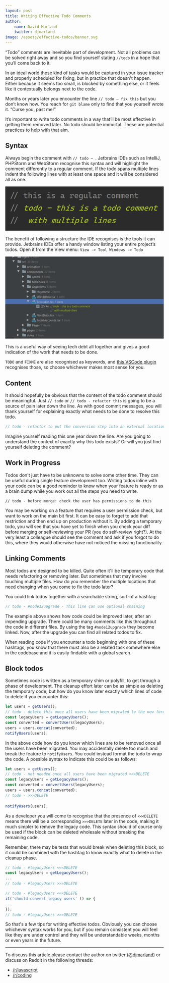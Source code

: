 ```yaml
---
layout: post
title: Writing Effective Todo Comments
author: 
    name: David Marland
    twitter: djmarland
image: /assets/effective-todos/banner.svg
---
```


“Todo” comments are inevitable part of development. Not all problems can be solved right away and so you find yourself stating `//todo` in a hope that you’ll come back to it.

In an ideal world these kind of tasks would be captured in your issue tracker and properly scheduled for fixing, but in practice that doesn't happen. Either because it seems too small, is blocked by something else, or it feels like it contextually belongs next to the code.

Months or years later you encounter the line `// todo – fix this` but you don’t know how. You reach for `git blame` only to find that you yourself wrote it. “Curse you, past me!”

It’s important to write todo comments in a way that’ll be most effective in getting them removed later. No todo should be immortal. These are potential practices to help with that aim.

## Syntax
Always begin the comment with `// todo – `. Jetbrains IDEs such as IntelliJ, PHPStorm and WebStorm recognise this syntax and will highlight the comment differently to a regular comment. If the todo spans multiple lines indent the following lines with at least one space and it will be considered all as one.
  
[![Screenshot of the todo comment Highlighting in Jetbrains IDEs](/assets/effective-todos/structure.png)](https://tubealert.co.uk)  
  
The benefit of following a structure the IDE recognises is the tools it can provide. Jetbrains IDEs offer a handy window listing your entire project’s todos. Open it from the View menu:
`View -> Tool Windows -> Todo`
 
[![Screenshot of the Todo finder in Jetbrains IDEs](/assets/effective-todos/navigator.png)](https://tubealert.co.uk)

This is a useful way of seeing tech debt all together and gives a good indication of the work that needs to be done.

`TODO` and `FIXME` are also recognised as keywords, and [this VSCode plugin](https://marketplace.visualstudio.com/items?itemName=wayou.vscode-todo-highlight) recognises those, so choose whichever makes most sense for you.

## Content
It should hopefully be obvious that the content of the todo comment should be meaningful. 
Just `// todo` or `// todo - refactor this` is going to be a source of pain later down the line. 
As with good commit messages, you will thank yourself for explaining exactly what needs to be done to resolve this todo. 

```javascript
// todo - refactor to put the conversion step into an external location for reuse and better testing
```

Imagine yourself reading this one year down the line. Are you going to understand the context of exactly why this todo exists? Or will you just find yourself deleting the comment?

## Work in Progress
Todos don't just have to be unknowns to solve some other time. They can be useful during single feature development too. Writing todos inline with your code can be a good reminder to know when your feature is ready or as a brain dump while you work out all the steps you need to write.

```
// todo - before merge: check the user has permissions to do this
```

You may be working on a feature that requires a user permission check, but want to work on the main bit first. It can be easy to forget to add that restriction and then end up on production without it. By adding a temporary todo, you will see that you have yet to finish when you check your diff before merging or self-reviewing your PR (you do self-review right?). At the very least a colleague should see the comment and ask if you forgot to do this, where they would otherwise have not noticed the missing functionality.

## Linking Comments
Most todos are designed to be killed. Quite often it'll be temporary code that needs refactoring or removing later. But sometimes that may involve touching multiple files. How do you remember the multiple locations that need changing when you come to fix the todo later?

You could link todos together with a searchable string, sort-of a hashtag:

```php
// todo - #node12upgrade - This line can use optional chaining
```

The example above shows how code could be improved later, after an impending upgrade. There could be many comments like this throughout the code in different files. By using the tag `#node12upgrade` they become linked. Now, after the upgrade you can find all related todos to fix.

When reading code if you encounter a todo beginning with one of these hashtags, you know that there must also be a related task somewhere else in the codebase and it is easily findable with a global search.

## Block todos
Sometimes code is written as a temporary shim or polyfill, to get through a phase of development. The cleanup effort later can be as simple as deleting the temporary code; but how do you know later exactly which lines of code to delete if you encounter this:

```javascript
let users = getUsers();
// todo - delete this once all users have been migrated to the new format
const legacyUsers = getLegacyUsers();
const converted = convertUsers(legacyUsers);
users = users.concat(converted);
notifyUsers(users);
```

In the above code how do you know which lines are to be removed once all the users have been migrated. You may accidentally delete too much and break the feature to `notifyUsers`. You could instead format the todo to wrap the code. A possible syntax to indicate this could be as follows:

```javascript
let users = getUsers();
// todo - not needed once all users have been migrated <<<DELETE
const legacyUsers = getLegacyUsers();
const converted = convertUsers(legacyUsers);
users = users.concat(converted);
// todo - >>>DELETE

notifyUsers(users);
```

As a developer you will come to recognise that the presence of `<<<DELETE` means there will be a corresponding `>>>DELETE` later in the code, making it much simpler to remove the legacy code. This syntax should of course only be used if the block can be deleted wholesale without breaking the remaining code.

Remember, there may be tests that would break when deleting this block, so it could be combined with the hashtag to know exactly what to delete in the cleanup phase.

```javascript
// todo - #legacyUsers <<<DELETE
const legacyUsers = getLegacyUsers();
...
// todo - #legacyUsers >>>DELETE
```

```javascript
// todo - #legacyUsers <<<DELETE
it('should convert legacy users' () => {
...
});
// todo - #legacyUsers >>>DELETE
```

So that's a few tips for writing effective todos. Obviously you can choose whichever syntax works for you, but if you remain consistent you will feel like they are under control and they will be understandable weeks, months or even years in the future.

---

To discuss this article please contact the author on twitter ([@djmarland](https://twitter.com/djmarland/status/1209193364446420998)) or discuss on Reddit in the following threads:
* [/r/javascript](https://www.reddit.com/r/javascript/comments/eep81n/writing_effective_todo_comments/)
* [/r/coding](https://www.reddit.com/r/coding/comments/eep7u4/writing_effective_todo_comments/)
